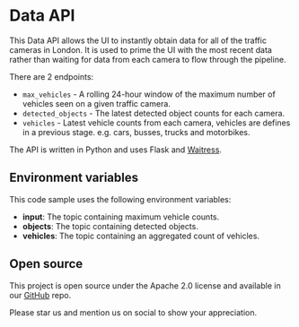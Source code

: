 # Data API

This Data API allows the UI to instantly obtain data for all of the traffic cameras in London.
It is used to prime the UI with the most recent data rather than waiting for data from each camera to flow through the pipeline.

There are 2 endpoints:

 - `max_vehicles` - A rolling 24-hour window of the maximum number of vehicles seen on a given traffic camera.
 - `detected_objects` - The latest detected object counts for each camera.
 - `vehicles` - Latest vehicle counts from each camera, vehicles are defines in a previous stage. e.g. cars, busses, trucks and motorbikes.

The API is written in Python and uses Flask and [Waitress](https://flask.palletsprojects.com/en/2.3.x/deploying/waitress/).

## Environment variables

This code sample uses the following environment variables:

- **input**: The topic containing maximum vehicle counts.
- **objects**: The topic containing detected objects.
- **vehicles**: The topic containing an aggregated count of vehicles.

## Open source

This project is open source under the Apache 2.0 license and available in our [GitHub](https://github.com/quixio/quix-samples) repo.

Please star us and mention us on social to show your appreciation.
